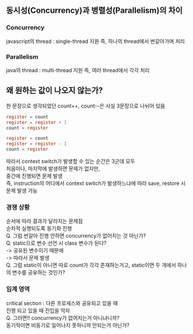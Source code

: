 ## 동시성(Concurrency)과 병렬성(Parallelism)의 차이
### Concurrency
javascript의 thread : single-thread 지원
즉, 하나의 thread에서 번갈아가며 처리

### Parallelism
java의 thread : multi-thread 지원
즉, 여러 thread에서 각각 처리

## 왜 원하는 값이 나오지 않는가?
한 문장으로 생각되었던 count++, count--은 사실 3문장으로 나뉘어 있음
```c
register = count
register = register + 1
count = register

register = count
register = register - 1
count = register
```

따라서 context switch가 발생할 수 있는 순간은 3군데 모두  
처음이나, 마지막에 발생하면 문제가 없지만,  
중간에 진행되면 문제 발생  
즉, instruction의 어디에서 context switch가 발생하느냐에 따라 save, restore 시 문제 발생 가능  

### 경쟁 상황
순서에 따라 결과가 달라지는 문제점   
순차적 실행되도록 동기화 진행  
Q. 그럼 번갈아 진행 안하면 concurrency가 없어지는 것 아닌가?  
Q. static으로 변수 선언 시 class 변수가 된다?  
-> 공유된 변수이기 때문에  
-> 따라서 문제 발생  
Q. 그럼 static이 아니면 따로 count가 각각 존재하는거고, static이면 두 개에서 하나의 변수를 공유하는 것인가?  

### 임계 영역
critical section : 다른 프로세스와 공유되고 있을 때  
진행 되고 있을 때 진입을 막자  
Q. 그러면!! concurrency가 없어지는거 아니냐니까?  
동기적이면 비동기로 일어나지 못하니까 안되는거 아닌가?  

